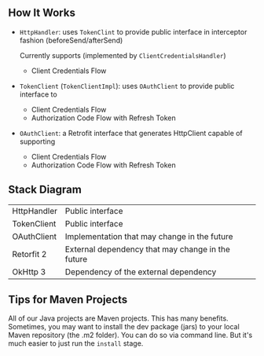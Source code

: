## How It Works

- `HttpHandler`: uses `TokenClint` to provide public interface in interceptor fashion (beforeSend/afterSend)
  
  Currently supports (implemented by `ClientCredentialsHandler`)
  - Client Credentials Flow

- `TokenClient` (`TokenClientImpl`): uses `OAuthClient` to provide public interface to
  - Client Credentials Flow
  - Authorization Code Flow with Refresh Token

- `OAuthClient`: a Retrofit interface that generates HttpClient capable of supporting
  - Client Credentials Flow
  - Authorization Code Flow with Refresh Token

## Stack Diagram

|||
|-|-|
|HttpHandler|Public interface
|TokenClient|Public interface
|OAuthClient|Implementation that may change in the future
|Retorfit 2|External dependency that may change in the future
|OkHttp 3|Dependency of the external dependency

## Tips for Maven Projects

All of our Java projects are Maven projects. This has many benefits. Sometimes, you may want to install the dev package (jars) to your local Maven repository (the .m2 folder). You can do so via command line. But it's much easier to just run the `install` stage.